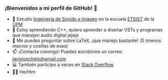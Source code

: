 ### ¡Bienvenidos a mi perfil de GitHub! 👋

- 🔭 Estudio [Ingeniería de Sonido e Imagen](https://www.upm.es/Estudiantes/Estudios_Titulaciones/EstudiosOficialesGrado/ArticulosRelacionados?fmt=detail&id=26387d7154320210VgnVCM10000009c7648a____) en la escuela [ETSIST](https://www.etsist.upm.es/) de la [UPM](https://www.upm.es/) 
- 🌱 Estoy aprendiendo C++, quiero aprender a diseñar VSTs y programas que manejen audio digital jejeje
- 💬 Me puedes preguntar sobre LaTeX, ¡que manejo bastante! :D (menos macros y cosillas de esas)
- 📫 ¡Contacta conmigo! Puedes escribirme un correo: [javiolonchelo@gmail.com](mailto:javiolonchelo@gmail.com)
- 💻 También participo a veces en [Stack Overflow](https://es.stackoverflow.com/users/261043/javiolonchelo)
- 🏳️‍🌈 He/Him
